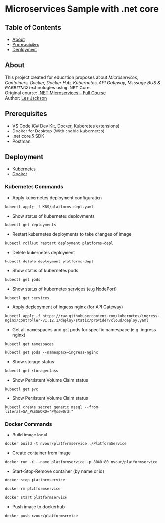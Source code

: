 # Microservices Sample with .net core

## Table of Contents

- [About](#about)
- [Prerequisites](#prerequisites)
- [Deployment](#deployment)

## About <a name = "about"></a>

This project created for education proposes about <i>Microservices, Containers, Docker, Docker Hub, Kubernetes, API Gateway, Message BUS & RABBITMQ</i> technologies using .NET Core. <br />
Original course: [.NET Microservices – Full Course](https://www.youtube.com/watch?v=DgVjEo3OGBI) <br />
Author: [Les Jackson](https://lesjackson.net/) <br />

## Prerequisites <a name = "prerequisites"></a>

- VS Code (C# Dev Kit, Docker, Kuberetes extensions)
- Docker for Desktop (With enable kubernetes)
- .net core 5 SDK
- Postman

## Deployment <a name = "deployment"></a>

- [Kubernetes](#kubernetes)
- [Docker](#docker)

### Kubernetes Commands <a name = "kubernetes"></a>

- Apply kubernetes deployment configuration

```
kubectl apply -f K8S/platforms-depl.yaml
```

- Show status of kubernetes deployments

```
kubectl get deployments
```

- Restart kubernetes deployments to take changes of image

```
kubectl rollout restart deployment platforms-depl
```

- Delete kubernetes deployment

```
kubectl delete deployment platforms-depl
```

- Show status of kubernetes pods

```
kubectl get pods
```

- Show status of kubernetes services (e.g NodePort)

```
kubectl get services
```

- Apply depleoyment of ingress nginx (for API Gateway)

```
kubectl apply -f https://raw.githubusercontent.com/kubernetes/ingress-nginx/controller-v1.12.1/deploy/static/provider/cloud/deploy.yaml
```

- Get all namespaces and get pods for specific namespace (e.g. ingress nginx)

```
kubectl get namespaces
```

```
kubectl get pods --namespace=ingress-nginx
```

- Show storage status

```
kubectl get storageclass
```

- Show Persistent Volume Claim status

```
kubectl get pvc
```

- Show Persistent Volume Claim status

```
kubectl create secret generic mssql --from-literal=SA_PASSWORD="P@ssw0rd!"
```

### Docker Commands <a name = "docker"></a>

- Build image local

```
docker build -t nvour/platformservice ./PlatformService
```

- Create container from image

```
docker run -d --name platformservice -p 8080:80 nvour/platformservice
```

- Start-Stop-Remove container (by name or id)

```
docker stop platformservice
```

```
docker rm platformservice
```

```
docker start platformservice
```

- Push image to dockerhub

```
docker push nvour/platformservice
```
